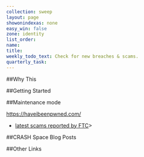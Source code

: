 ```yaml
---
collection: sweep
layout: page
showonindexas: none
easy_win: false
zone: identity
list_order:
name:
title:
weekly_todo_text: Check for new breaches & scams.
quarterly_task:
---
```

##Why This

##Getting Started

##Maintenance mode

<https://haveibeenpwned.com/>
* [latest scams reported by FTC](https://www.consumer.ftc.gov/features/scam-alerts)>

##CRASH Space Blog Posts

##Other Links
